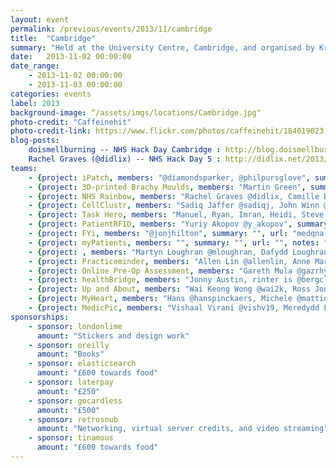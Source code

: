 ```yaml
---
layout: event
permalink: /previous/events/2013/11/cambridge
title:  "Cambridge"
summary: "Held at the University Centre, Cambridge, and organised by Kristian Glass."
date:   2013-11-02 00:00:00
date_range:
    - 2013-11-02 00:00:00
    - 2013-11-03 00:00:00
categories: events
label: 2013
background-image: “/assets/imgs/locations/Cambridge.jpg"
photo-credit: "Caffeinehit"
photo-credit-link: https://www.flickr.com/photos/caffeinehit/184019023
blog-posts:
    doismellburning -- NHS Hack Day Cambridge : http://blog.doismellburning.co.uk/2014/02/20/nhs-hack-day-cambridge-2013
    Rachel Graves (@didlix) -- NHS Hack Day 5 : http://didlix.net/2013/11/02/nhs-hack-day-5.html
teams:
    - {project: iPatch, members: "@diamondsparker, @philpursglove", summary: "iPatch is an application for tracking the treatment of lazy eyes in children and adults.", url: "http://ipatch.azurewebsites.net/"}
    - {project: 3D-printed Brachy Moulds, members: "Martin Green", summary: "", url: ""}
    - {project: NHS Rainbow, members: "Rachel Graves @didlix, Camille Baldock @camille_ldn", summary: "Information about LGBTQ*-friendly health services by geographic location.", url: "http://nhsrainbow.herokuapp.com/"}
    - {project: CellClustr, members: "Sadiq Jaffer @sadiqj, John Winn @johnmwinnm, Duncan Brian @haematologic, Oscar Bennett, Wai Keong Wong @wai2k", summary: "Image-recognition functionality for www.cellcountr.com", url: ""}
    - {project: Task Hero, members: "Manuel, Ryan, Imran, Heidi, Steve, Tilman", summary: "", url: ""}
    - {project: PatientRFID, members: "Yuriy Akopov @y_akopov", summary: "", url: "http://tinyurl.com/patientrfid"}
    - {project: FYi, members: "@jonjhilton", summary: "", url: "medqna-vps.retrosnub.co.uk", notes: ""}
    - {project: myPatients, members: "", summary: "", url: "", notes: ""}
    - {project: , members: "Martyn Loughran @mloughran, Dafydd Loughran Dafydd Loughran, Dan Lashley", summary: "", url: ""}
    - {project: Practiceminder, members: "Allen Lin @allenlin, Anne Marie Cunningham @amcunningham, Phelim Bradley @phelimb, Ole Schulz-Trieglaff, Matt Bates @mattbates25, Brice Fernandes @fractallambda", summary: "", url: "http://practiceminder.herokuapp.com/"}
    - {project: Online Pre-Op Assessment, members: "Gareth Mula @gazrhys, Andrew Davey @andrewdavey", summary: "", url: "", notes: ""}
    - {project: healthBridge, members: "Jonny Austin, rinter is @bergcloud on loan from @cammakespace", summary: "", url: ""}
    - {project: Up and About, members: "Wai Keong Wong @wai2k, Ross Jones @rossjones", summary: "", url: ""}
    - {project: MyHeart, members: "Hans @hanspinckaers, Michele @mattions, Matias @mz2, Tom @tomcallender, @mdogruel", summary: "", url: ""}
    - {project: MedicPic, members: "Vishaal Virani @vishv19, Meredydd Luff @meredydd, Veron Lai @norev517, @PsychOrBust", summary: "", url: ""}
sponsorships:
    - sponsor: londonlime
      amount: "Stickers and design work"
    - sponsor: oreilly
      amount: "Books"
    - sponsor: elasticsearch
      amount: "£600 towards food"
    - sponsor: laterpay
      amount: "£250"
    - sponsor: gocardless
      amount: "£500"
    - sponsor: retrosnub
      amount: "Networking, virtual server credits, and video streaming"
    - sponsor: tinamous
      amount: "£600 towards food"
---
```

